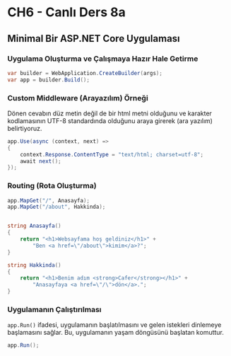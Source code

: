 ﻿# CH6 - Canlı Ders 8a

## Minimal Bir ASP.NET Core Uygulaması

### Uygulama Oluşturma ve Çalışmaya Hazır Hale Getirme
```csharp
var builder = WebApplication.CreateBuilder(args);
var app = builder.Build();
```

### Custom Middleware (Arayazılım) Örneği
Dönen cevabın düz metin değil de bir html metni olduğunu ve karakter kodlamasının UTF-8 standardında olduğunu araya girerek (ara yazılım) belirtiyoruz.

```csharp
app.Use(async (context, next) =>
{
    context.Response.ContentType = "text/html; charset=utf-8";
    await next();
});

```

### Routing (Rota Oluşturma)
```csharp
app.MapGet("/", Anasayfa);
app.MapGet("/about", Hakkinda); 


string Anasayfa()
{
    return "<h1>Websayfama hoş geldiniz</h1>" +
        "Ben <a href=\"/about\">kimim</a>?";
}

string Hakkinda()
{
    return "<h1>Benim adım <strong>Cafer</strong></h1>" +
        "Anasayfaya <a href=\"/\">dön</a>.";
}
```

### Uygulamanın Çalıştırılması
```app.Run()``` ifadesi, uygulamanın başlatılmasını ve gelen istekleri dinlemeye başlamasını sağlar. Bu, uygulamanın yaşam döngüsünü başlatan komuttur.

```csharp
app.Run();
```